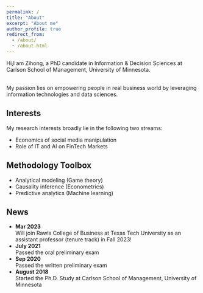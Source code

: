 ```yaml
---
permalink: /
title: "About"
excerpt: "About me"
author_profile: true
redirect_from: 
  - /about/
  - /about.html
---
```


Hi,I am Zihong, a PhD candidate in Information & Decision Sciences at Carlson School of Management, University of Minnesota. <br><br>

My passion lies on empowering people in real business world by leveraging information technologies and data sciences.<br>

## Interests
My research interests broadly lie in the following two streams:
* Economics of social media manipulation
* Role of IT and AI on FinTech Markets 

## Methodology Toolbox
* Analytical modeling (Game theory)
* Causality inference (Econometrics)
* Predictive analytics (Machine learning)

## News
* **Mar 2023**
    <br> Will join Rawls College of Business at Texas Tech University as an assistant professor (tenure track) in Fall 2023! 
* **July 2021**
    <br> Passed the oral preliminary exam
* **Sep 2020**
    <br> Passed the written preliminary exam
* **August 2018** 
    <br> Started the Ph.D. Study at Carlson School of Management, University of Minnesota
  
  